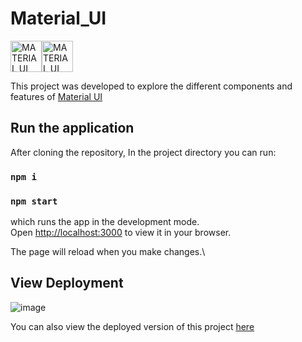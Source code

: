 # Material_UI
<img src="https://mui.com/static/logo.png" alt="MATERIAL UI LOGO" width=50><img src="https://w7.pngwing.com/pngs/79/518/png-transparent-js-react-js-logo-react-react-native-logos-icon-thumbnail.png" alt="MATERIAL UI LOGO" width=50>

This project was developed to explore the different components and features of [Material UI](https://mui.com/)

## Run the application

After cloning the repository, In the project directory you can run:

### `npm i`
### `npm start`

which runs the app in the development mode.\
Open [http://localhost:3000](http://localhost:3000) to view it in your browser.

The page will reload when you make changes.\

## View Deployment
![image](https://github.com/Srinath-13/Material_UI/assets/79263421/d60e3c52-ebae-4654-813d-893a248bea12)

You can also view the deployed version of this project [here](https://srinath-13.github.io/Material_UI/)
